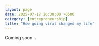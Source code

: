 ```yaml
---
layout: page
date: 2025-07-17 16:38:00 -0500
category: [entrepreneurship]
title: "How going viral changed my life"
---
```

Coming soon... 